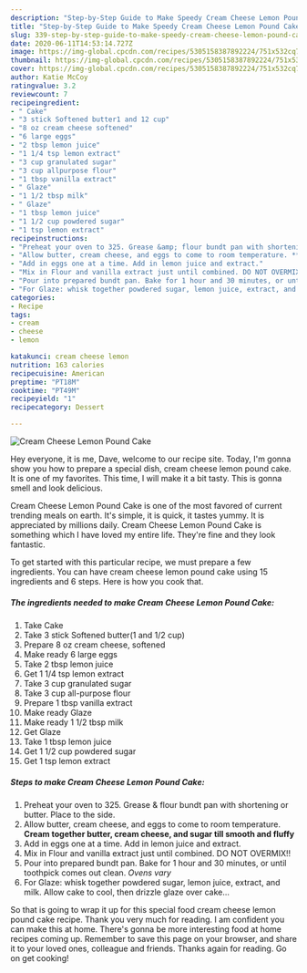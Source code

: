 ```yaml
---
description: "Step-by-Step Guide to Make Speedy Cream Cheese Lemon Pound Cake"
title: "Step-by-Step Guide to Make Speedy Cream Cheese Lemon Pound Cake"
slug: 339-step-by-step-guide-to-make-speedy-cream-cheese-lemon-pound-cake
date: 2020-06-11T14:53:14.727Z
image: https://img-global.cpcdn.com/recipes/5305158387892224/751x532cq70/cream-cheese-lemon-pound-cake-recipe-main-photo.jpg
thumbnail: https://img-global.cpcdn.com/recipes/5305158387892224/751x532cq70/cream-cheese-lemon-pound-cake-recipe-main-photo.jpg
cover: https://img-global.cpcdn.com/recipes/5305158387892224/751x532cq70/cream-cheese-lemon-pound-cake-recipe-main-photo.jpg
author: Katie McCoy
ratingvalue: 3.2
reviewcount: 7
recipeingredient:
- " Cake"
- "3 stick Softened butter1 and 12 cup"
- "8 oz cream cheese softened"
- "6 large eggs"
- "2 tbsp lemon juice"
- "1 1/4 tsp lemon extract"
- "3 cup granulated sugar"
- "3 cup allpurpose flour"
- "1 tbsp vanilla extract"
- " Glaze"
- "1 1/2 tbsp milk"
- " Glaze"
- "1 tbsp lemon juice"
- "1 1/2 cup powdered sugar"
- "1 tsp lemon extract"
recipeinstructions:
- "Preheat your oven to 325. Grease &amp; flour bundt pan with shortening or butter. Place to the side."
- "Allow butter, cream cheese, and eggs to come to room temperature. **Cream together butter, cream cheese, and sugar till smooth and fluffy**"
- "Add in eggs one at a time. Add in lemon juice and extract."
- "Mix in Flour and vanilla extract just until combined. DO NOT OVERMIX!!"
- "Pour into prepared bundt pan. Bake for 1 hour and 30 minutes, or until toothpick comes out clean. *Ovens vary*"
- "For Glaze: whisk together powdered sugar, lemon juice, extract, and milk. Allow cake to cool, then drizzle glaze over cake..."
categories:
- Recipe
tags:
- cream
- cheese
- lemon

katakunci: cream cheese lemon 
nutrition: 163 calories
recipecuisine: American
preptime: "PT18M"
cooktime: "PT49M"
recipeyield: "1"
recipecategory: Dessert

---
```



![Cream Cheese Lemon Pound Cake](https://img-global.cpcdn.com/recipes/5305158387892224/751x532cq70/cream-cheese-lemon-pound-cake-recipe-main-photo.jpg)

Hey everyone, it is me, Dave, welcome to our recipe site. Today, I'm gonna show you how to prepare a special dish, cream cheese lemon pound cake. It is one of my favorites. This time, I will make it a bit tasty. This is gonna smell and look delicious.

Cream Cheese Lemon Pound Cake is one of the most favored of current trending meals on earth. It's simple, it is quick, it tastes yummy. It is appreciated by millions daily. Cream Cheese Lemon Pound Cake is something which I have loved my entire life. They're fine and they look fantastic.




To get started with this particular recipe, we must prepare a few ingredients. You can have cream cheese lemon pound cake using 15 ingredients and 6 steps. Here is how you cook that.

<!--inarticleads1-->

##### The ingredients needed to make Cream Cheese Lemon Pound Cake:

1. Take  Cake
1. Take 3 stick Softened butter(1 and 1/2 cup)
1. Prepare 8 oz cream cheese, softened
1. Make ready 6 large eggs
1. Take 2 tbsp lemon juice
1. Get 1 1/4 tsp lemon extract
1. Take 3 cup granulated sugar
1. Take 3 cup all-purpose flour
1. Prepare 1 tbsp vanilla extract
1. Make ready  Glaze
1. Make ready 1 1/2 tbsp milk
1. Get  Glaze
1. Take 1 tbsp lemon juice
1. Get 1 1/2 cup powdered sugar
1. Get 1 tsp lemon extract




<!--inarticleads2-->

##### Steps to make Cream Cheese Lemon Pound Cake:

1. Preheat your oven to 325. Grease &amp; flour bundt pan with shortening or butter. Place to the side.
1. Allow butter, cream cheese, and eggs to come to room temperature. **Cream together butter, cream cheese, and sugar till smooth and fluffy**
1. Add in eggs one at a time. Add in lemon juice and extract.
1. Mix in Flour and vanilla extract just until combined. DO NOT OVERMIX!!
1. Pour into prepared bundt pan. Bake for 1 hour and 30 minutes, or until toothpick comes out clean. *Ovens vary*
1. For Glaze: whisk together powdered sugar, lemon juice, extract, and milk. Allow cake to cool, then drizzle glaze over cake...




So that is going to wrap it up for this special food cream cheese lemon pound cake recipe. Thank you very much for reading. I am confident you can make this at home. There's gonna be more interesting food at home recipes coming up. Remember to save this page on your browser, and share it to your loved ones, colleague and friends. Thanks again for reading. Go on get cooking!
